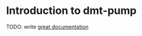 # Introduction to dmt-pump

TODO: write [great documentation](http://jacobian.org/writing/what-to-write/)
